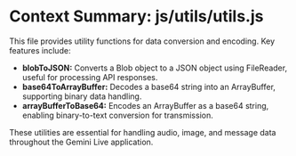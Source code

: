 # Context Summary: js/utils/utils.js

This file provides utility functions for data conversion and encoding. Key features include:

- **blobToJSON:** Converts a Blob object to a JSON object using FileReader, useful for processing API responses.
- **base64ToArrayBuffer:** Decodes a base64 string into an ArrayBuffer, supporting binary data handling.
- **arrayBufferToBase64:** Encodes an ArrayBuffer as a base64 string, enabling binary-to-text conversion for transmission.

These utilities are essential for handling audio, image, and message data throughout the Gemini Live application.